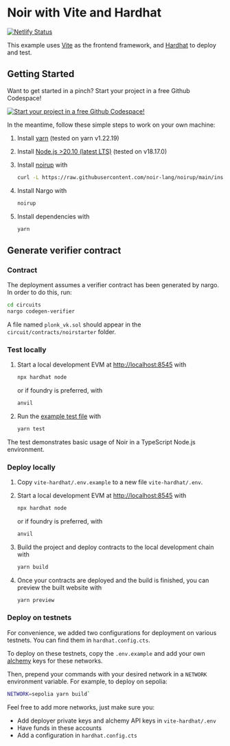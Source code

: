 # Noir with Vite and Hardhat

[![Netlify Status](https://api.netlify.com/api/v1/badges/e4bd1ebc-6be1-4ed2-8be8-18f70382ae22/deploy-status)](https://app.netlify.com/sites/noir-vite-hardhat/deploys)

This example uses [Vite](https://vite.dev/) as the frontend framework, and
[Hardhat](https://hardhat.org/) to deploy and test.

## Getting Started

Want to get started in a pinch? Start your project in a free Github Codespace!

[![Start your project in a free Github Codespace!](https://github.com/codespaces/badge.svg)](https://codespaces.new/noir-lang/noir-starter/tree/main)

In the meantime, follow these simple steps to work on your own machine:

1. Install [yarn](https://yarnpkg.com/) (tested on yarn v1.22.19)
2. Install [Node.js >20.10 (latest LTS)](https://nodejs.org/en) (tested on v18.17.0)
3. Install [noirup](https://noir-lang.org/docs/getting_started/installation/#installing-noirup) with

   ```bash
   curl -L https://raw.githubusercontent.com/noir-lang/noirup/main/install | bash
   ```

4. Install Nargo with

   ```bash
   noirup
   ```

5. Install dependencies with

   ```bash
   yarn
   ```

## Generate verifier contract

### Contract

The deployment assumes a verifier contract has been generated by nargo. In order to do this, run:

```bash
cd circuits
nargo codegen-verifier
```

A file named `plonk_vk.sol` should appear in the `circuit/contracts/noirstarter` folder.

### Test locally

1. Start a local development EVM at <http://localhost:8545> with

   ```bash
   npx hardhat node
   ```

   or if foundry is preferred, with

   ```bash
   anvil
   ```

2. Run the [example test file](./test/index.test.ts) with

   ```bash
   yarn test
   ```

The test demonstrates basic usage of Noir in a TypeScript Node.js environment.

### Deploy locally

1. Copy `vite-hardhat/.env.example` to a new file `vite-hardhat/.env`.

2. Start a local development EVM at <http://localhost:8545> with

   ```bash
   npx hardhat node
   ```

   or if foundry is preferred, with

   ```bash
   anvil
   ```

3. Build the project and deploy contracts to the local development chain with

   ```bash
   yarn build
   ```

4. Once your contracts are deployed and the build is finished, you can preview the built website with

   ```bash
   yarn preview
   ```

### Deploy on testnets

For convenience, we added two configurations for deployment on various testnets. You can find them in `hardhat.config.cts`.

To deploy on these testnets, copy the `.env.example` and add your own [alchemy](https://www.alchemy.com/) keys for these networks.

Then, prepend your commands with your desired network in a `NETWORK` environment variable. For example, to deploy on sepolia:

```bash
NETWORK=sepolia yarn build`
```

Feel free to add more networks, just make sure you:

- Add deployer private keys and alchemy API keys in `vite-hardhat/.env`
- Have funds in these accounts
- Add a configuration in `hardhat.config.cts`
